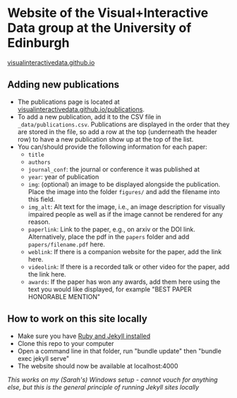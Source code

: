 # Website of the Visual+Interactive Data group at the University of Edinburgh

[visualinteractivedata.github.io](https://visualinteractivedata.github.io/)

## Adding new publications

-   The publications page is located at [visualinteractivedata.github.io/publications](https://visualinteractivedata.github.io/publications).
-   To add a new publication, add it to the CSV file in `_data/publications.csv`. Publications are displayed in the order that they are stored in the file, so add a row at the top (underneath the header row) to have a new publication show up at the top of the list.
-   You can/should provide the following information for each paper:
    -   `title`
    -   `authors`
    -   `journal_conf`: the journal or conference it was published at
    -   `year`: year of publication
    -   `img`: (optional) an image to be displayed alongside the publication. Place the image into the folder `figures/` and add the filename into this field.
    -   `img_alt`: Alt text for the image, i.e., an image description for visually impaired people as well as if the image cannot be rendered for any reason.
    -   `paperlink`: Link to the paper, e.g., on arxiv or the DOI link. Alternatively, place the pdf in the `papers` folder and add `papers/filename.pdf` here.
    -   `weblink`: If there is a companion website for the paper, add the link here.
    -   `videolink`: If there is a recorded talk or other video for the paper, add the link here.
    -   `awards`: If the paper has won any awards, add them here using the text you would like displayed, for example "BEST PAPER HONORABLE MENTION"

## How to work on this site locally

-   Make sure you have [Ruby and Jekyll installed](https://jekyllrb.com/docs/installation/)
-   Clone this repo to your computer
-   Open a command line in that folder, run "bundle update" then "bundle exec jekyll serve"
-   The website should now be available at localhost:4000

_This works on my (Sarah's) Windows setup - cannot vouch for anything else, but this is the general principle of running Jekyll sites locally_
